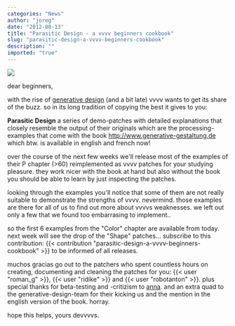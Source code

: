 ```yaml
---
categories: "News"
author: "joreg"
date: "2012-08-13"
title: "Parasitic Design - a vvvv beginners cookbook"
slug: "parasitic-design-a-vvvv-beginners-cookbook"
description: ""
imported: "true"
---
```



![](parasiticdesign.png) 

dear beginners,

with the rise of [generative design](http://en.wikipedia.org/wiki/Generative_Design) (and a bit late) vvvv wants to get its share of the buzz. so in its long tradition of copying the best it gives to you:

**Parasitic Design** a series of demo-patches with detailed explanations that closely resemble the output of their originals which are the processing-examples that come with the book
 <http://www.generative-gestaltung.de> 
which btw. is available in english and french now!

over the course of the next few weeks we'll release most of the examples of their P chapter (>60) reimplemented as vvvv patches for your studying pleasure. they work nicer with the book at hand but also without the book you should be able to learn by just inspecting the patches.

looking through the examples you'll notice that some of them are not really suitable to demonstrate the strengths of vvvv. nevermind. those examples are there for all of us to find out more about vvvvs weaknesses. we left out only a few that we found too embarrasing to implement..

so the first 6 examples from the "Color" chapter are available from today. next week will see the drop of the "Shape" patches... subscribe to this contribution:
{{< contribution "parasitic-design-a-vvvv-beginners-cookbook" >}}
to be informed of all releases.

muchos gracias go out to the patchers who spent countless hours on creating, documenting and cleaning the patches for you: {{< user "roman_g" >}}, {{< user "ridike" >}} and {{< user "robotanton" >}}. plus special thanks for beta-testing and -critizism to [anna](http://www.kingkasimir.de/). and an extra quad to the generative-design-team for their kicking us and the mention in the english version of the book. horray. 

hope this helps,
yours devvvvs.